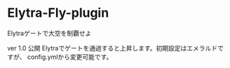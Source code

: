 # Elytra-Fly-plugin
Elytraゲートで大空を制覇せよ

ver 1.0 公開
Elytraでゲートを通過すると上昇します。初期設定はエメラルドですが、
config.ymlから変更可能です。
